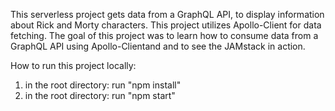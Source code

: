 This serverless project gets data from a GraphQL API, to display information 
about Rick and Morty characters. 
This project utilizes Apollo-Client for data fetching.
The goal of this project was to learn how to consume data from a GraphQL API using Apollo-Clientand and to see the JAMstack in action.

How to run this project locally:
1) in the root directory: run "npm install"
2) in the root directory: run "npm start"


